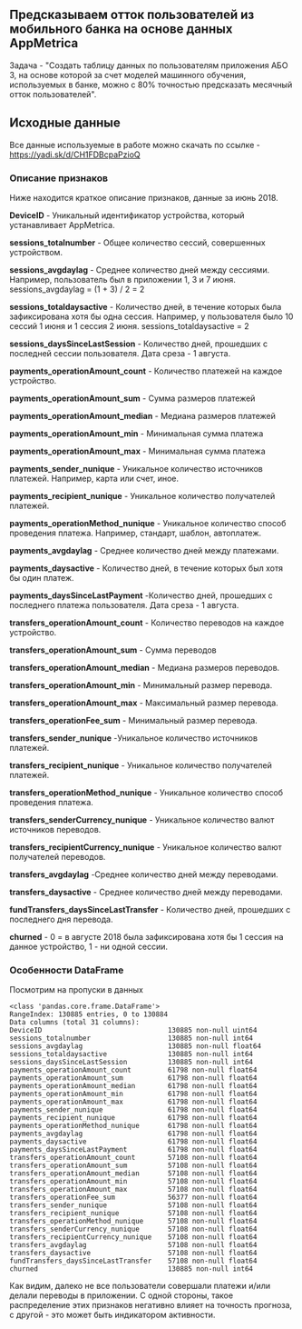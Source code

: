 ## Предсказываем отток пользователей из мобильного банка на основе данных AppMetrica

Задача - "Создать таблицу данных по пользователям приложения АБО 3, на основе которой за счет моделей машинного обучения, используемых в банке, можно с 80% точностью предсказать месячный отток пользователей".

## Исходные данные

Все данные используемые в работе можно скачать по ссылке - https://yadi.sk/d/CH1FDBcpaPzioQ

### Описание признаков

Ниже находится краткое описание признаков, данные за июнь 2018. 

**DeviceID** - Уникальный идентификатор устройства, который устанавливает AppMetrica.

**sessions_totalnumber** - Общее количество сессий, совершенных устройством.

**sessions_avgdaylag** - Среднее количество дней между сессиями. Например, пользователь был в приложении 1, 3 и 7 июня. sessions_avgdaylag = (1 + 3) / 2 = 2

**sessions_totaldaysactive** - Количество дней, в течение которых была зафиксирована хотя бы одна сессия. Например, у пользователя было 10 сессий 1 июня и 1 сессия 2 июня. sessions_totaldaysactive = 2

**sessions_daysSinceLastSession** - Количество дней, прошедших с последней сессии пользователя. Дата среза - 1 августа.

**payments_operationAmount_count** - Количество платежей на каждое устройство.

**payments_operationAmount_sum** - Сумма размеров платежей

**payments_operationAmount_median** - Медиана размеров платежей

**payments_operationAmount_min** - Минимальная сумма платежа

**payments_operationAmount_max** - Минимальная сумма платежа

**payments_sender_nunique** - Уникальное количество источников платежей. Например, карта или счет, иное.

**payments_recipient_nunique** - Уникальное количество получателей платежей.

**payments_operationMethod_nunique** - Уникальное количество способ проведения платежа. Например, стандарт, шаблон, автоплатеж.

**payments_avgdaylag** - Среднее количество дней между платежами.

**payments_daysactive** - Количество дней, в течение которых был хотя бы один платеж.

**payments_daysSinceLastPayment** -Количество дней, прошедших с последнего платежа пользователя. Дата среза - 1 августа.

**transfers_operationAmount_count** - Количество переводов на каждое устройство.

**transfers_operationAmount_sum** - Сумма переводов

**transfers_operationAmount_median** - Медиана размеров переводов.

**transfers_operationAmount_min** - Минимальный размер перевода.

**transfers_operationAmount_max** - Максимальный размер перевода.

**transfers_operationFee_sum** - Минимальный размер перевода.

**transfers_sender_nunique** -Уникальное количество источников платежей.

**transfers_recipient_nunique** - Уникальное количество получателей платежей.

**transfers_operationMethod_nunique** - Уникальное количество способ проведения платежа.

**transfers_senderCurrency_nunique** - Уникальное количество валют источников переводов.

**transfers_recipientCurrency_nunique** - Уникальное количество валют получателей переводов.

**transfers_avgdaylag** -Среднее количество дней между переводами.

**transfers_daysactive** - Среднее количество дней между переводами.

**fundTransfers_daysSinceLastTransfer** - Количество дней, прошедших с последнего дня перевода.

**churned** - 0 = в августе 2018 была зафиксирована хотя бы 1 сессия на данное устройство, 1 - ни одной сессии. 

### Особенности DataFrame 

Посмотрим на пропуски в данных

```
<class 'pandas.core.frame.DataFrame'>
RangeIndex: 130885 entries, 0 to 130884
Data columns (total 31 columns):
DeviceID                               130885 non-null uint64
sessions_totalnumber                   130885 non-null int64
sessions_avgdaylag                     130885 non-null float64
sessions_totaldaysactive               130885 non-null int64
sessions_daysSinceLastSession          130885 non-null int64
payments_operationAmount_count         61798 non-null float64
payments_operationAmount_sum           61798 non-null float64
payments_operationAmount_median        61798 non-null float64
payments_operationAmount_min           61798 non-null float64
payments_operationAmount_max           61798 non-null float64
payments_sender_nunique                61798 non-null float64
payments_recipient_nunique             61798 non-null float64
payments_operationMethod_nunique       61798 non-null float64
payments_avgdaylag                     61798 non-null float64
payments_daysactive                    61798 non-null float64
payments_daysSinceLastPayment          61798 non-null float64
transfers_operationAmount_count        57108 non-null float64
transfers_operationAmount_sum          57108 non-null float64
transfers_operationAmount_median       57108 non-null float64
transfers_operationAmount_min          57108 non-null float64
transfers_operationAmount_max          57108 non-null float64
transfers_operationFee_sum             56377 non-null float64
transfers_sender_nunique               57108 non-null float64
transfers_recipient_nunique            57108 non-null float64
transfers_operationMethod_nunique      57108 non-null float64
transfers_senderCurrency_nunique       57108 non-null float64
transfers_recipientCurrency_nunique    57108 non-null float64
transfers_avgdaylag                    57108 non-null float64
transfers_daysactive                   57108 non-null float64
fundTransfers_daysSinceLastTransfer    57108 non-null float64
churned                                130885 non-null int64
```
Как видим, далеко не все пользователи совершали платежи и/или делали переводы в приложении. С одной стороны, такое распределение этих признаков негативно влияет на точность прогноза, с другой - это может быть индикатором активности.

